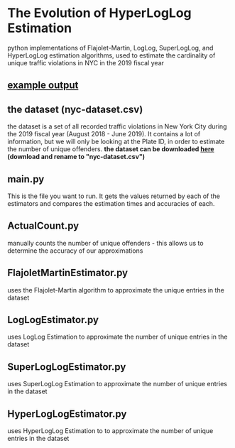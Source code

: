 # The Evolution of HyperLogLog Estimation
 python implementations of Flajolet-Martin, LogLog, SuperLogLog, and HyperLogLog estimation algorithms, used to estimate the cardinality of unique traffic violations in NYC in the 2019 fiscal year

## [example output](http://github.com)

## the dataset (nyc-dataset.csv)
 the dataset is a set of all recorded traffic violations in New York City during the 2019 fiscal year (August 2018 - June 2019). It contains a lot of information, but we will only be looking at the Plate ID, in order to estimate the number of unique offenders. **the dataset can be downloaded [here](https://data.cityofnewyork.us/api/views/faiq-9dfq/rows.csv?accessType=DOWNLOAD) (download and rename to "nyc-dataset.csv")**

## main.py
 This is the file you want to run. It gets the values returned by each of the estimators and compares the estimation times and accuracies of each. 

## ActualCount.py
 manually counts the number of unique offenders - this allows us to determine the accuracy of our approximations

## FlajoletMartinEstimator.py
 uses the Flajolet-Martin algorithm to approximate the unique entries in the dataset

## LogLogEstimator.py
 uses LogLog Estimation to approximate the number of unique entries in the dataset

## SuperLogLogEstimator.py
 uses SuperLogLog Estimation to approximate the number of unique entries in the dataset

## HyperLogLogEstimator.py
 uses HyperLogLog Estimation to to approximate the number of unique entries in the dataset
